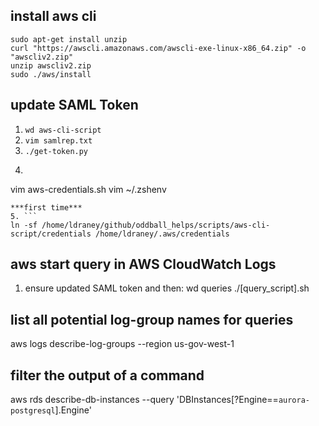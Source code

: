 ## install aws cli
```
sudo apt-get install unzip
curl "https://awscli.amazonaws.com/awscli-exe-linux-x86_64.zip" -o "awscliv2.zip"
unzip awscliv2.zip
sudo ./aws/install
```

## update SAML Token
1. `wd aws-cli-script`
2. `vim samlrep.txt`
3. `./get-token.py`
4. ```
vim aws-credentials.sh
vim ~/.zshenv
```
***first time***
5. ```
ln -sf /home/ldraney/github/oddball_helps/scripts/aws-cli-script/credentials /home/ldraney/.aws/credentials
```

## aws start query in AWS CloudWatch Logs
1. ensure updated SAML token and then:
wd queries
./[query_script].sh

## list all potential log-group names for queries
aws logs describe-log-groups --region us-gov-west-1

## filter the output of a command
aws rds describe-db-instances --query 'DBInstances[?Engine==`aurora-postgresql`].Engine'
